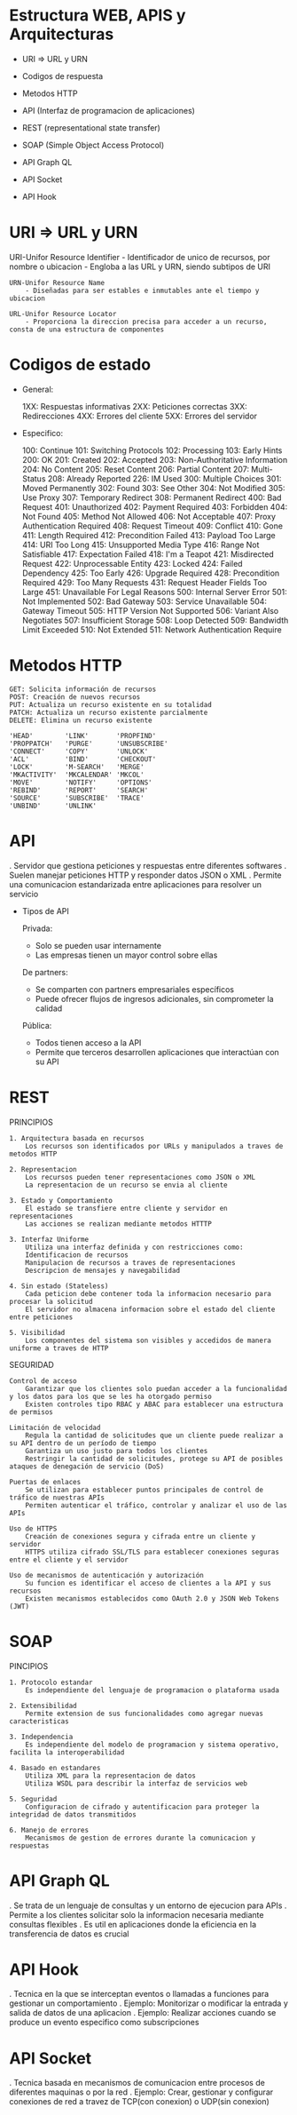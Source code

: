 # Estructura WEB, APIS y Arquitecturas

- URI => URL y URN
- Codigos de respuesta
- Metodos HTTP

- API (Interfaz de programacion de aplicaciones)
- REST (representational state transfer)
- SOAP (Simple Object Access Protocol)

- API Graph QL
- API Socket
- API Hook

# URI => URL y URN

URI-Unifor Resource Identifier
    - Identificador de unico de recursos, por nombre o ubicacion
    - Engloba a las URL y URN, siendo subtipos de URI

    URN-Unifor Resource Name
        - Diseñadas para ser estables e inmutables ante el tiempo y ubicacion

    URL-Unifor Resource Locator
        - Proporciona la direccion precisa para acceder a un recurso, consta de una estructura de componentes

# Codigos de estado

- General:

    1XX: Respuestas informativas
    2XX: Peticiones correctas
    3XX: Redirecciones
    4XX: Errores del cliente
    5XX: Errores del servidor

- Especifico:

    100: Continue
    101: Switching Protocols
    102: Processing
    103: Early Hints
    200: OK
    201: Created
    202: Accepted
    203: Non-Authoritative Information
    204: No Content
    205: Reset Content
    206: Partial Content
    207: Multi-Status
    208: Already Reported
    226: IM Used
    300: Multiple Choices
    301: Moved Permanently
    302: Found
    303: See Other
    304: Not Modified
    305: Use Proxy
    307: Temporary Redirect
    308: Permanent Redirect
    400: Bad Request
    401: Unauthorized
    402: Payment Required
    403: Forbidden
    404: Not Found
    405: Method Not Allowed
    406: Not Acceptable
    407: Proxy Authentication Required
    408: Request Timeout
    409: Conflict
    410: Gone
    411: Length Required
    412: Precondition Failed
    413: Payload Too Large
    414: URI Too Long
    415: Unsupported Media Type
    416: Range Not Satisfiable
    417: Expectation Failed
    418: I'm a Teapot
    421: Misdirected Request
    422: Unprocessable Entity
    423: Locked
    424: Failed Dependency
    425: Too Early
    426: Upgrade Required
    428: Precondition Required
    429: Too Many Requests
    431: Request Header Fields Too Large
    451: Unavailable For Legal Reasons
    500: Internal Server Error
    501: Not Implemented
    502: Bad Gateway
    503: Service Unavailable
    504: Gateway Timeout
    505: HTTP Version Not Supported
    506: Variant Also Negotiates
    507: Insufficient Storage
    508: Loop Detected
    509: Bandwidth Limit Exceeded
    510: Not Extended
    511: Network Authentication Require

# Metodos HTTP

    GET: Solicita información de recursos
    POST: Creación de nuevos recursos
    PUT: Actualiza un recurso existente en su totalidad
    PATCH: Actualiza un recurso existente parcialmente
    DELETE: Elimina un recurso existente

    'HEAD'        'LINK'       'PROPFIND'
    'PROPPATCH'   'PURGE'      'UNSUBSCRIBE'
    'CONNECT'     'COPY'       'UNLOCK'
    'ACL'         'BIND'       'CHECKOUT'
    'LOCK'        'M-SEARCH'   'MERGE'
    'MKACTIVITY'  'MKCALENDAR' 'MKCOL'
    'MOVE'        'NOTIFY'     'OPTIONS'
    'REBIND'      'REPORT'     'SEARCH'
    'SOURCE'      'SUBSCRIBE'  'TRACE'
    'UNBIND'      'UNLINK'

# API

. Servidor que gestiona peticiones y respuestas entre diferentes softwares
. Suelen manejar peticiones HTTP y responder datos JSON o XML
. Permite una comunicacion estandarizada entre aplicaciones para resolver un servicio

- Tipos de API

    Privada:
    - Solo se pueden usar internamente
    - Las empresas tienen un mayor control sobre ellas

    De partners:

    - Se comparten con partners empresariales específicos
    - Puede ofrecer flujos de ingresos adicionales, sin comprometer la calidad

    Pública:
    - Todos tienen acceso a la API
    - Permite que terceros desarrollen aplicaciones que interactúan con su API

# REST

PRINCIPIOS

    1. Arquitectura basada en recursos
        Los recursos son identificados por URLs y manipulados a traves de metodos HTTP

    2. Representacion
        Los recursos pueden tener representaciones como JSON o XML
        La representacion de un recurso se envia al cliente

    3. Estado y Comportamiento
        El estado se transfiere entre cliente y servidor en representaciones
        Las acciones se realizan mediante metodos HTTTP

    3. Interfaz Uniforme
        Utiliza una interfaz definida y con restricciones como:
        Identificacion de recursos
        Manipulacion de recursos a traves de representaciones
        Descripcion de mensajes y navegabilidad

    4. Sin estado (Stateless)
        Cada peticion debe contener toda la informacion necesario para procesar la solicitud
        El servidor no almacena informacion sobre el estado del cliente entre peticiones

    5. Visibilidad
        Los componentes del sistema son visibles y accedidos de manera uniforme a traves de HTTP

SEGURIDAD

    Control de acceso
        Garantizar que los clientes solo puedan acceder a la funcionalidad y los datos para los que se les ha otorgado permiso
        Existen controles tipo RBAC y ABAC para establecer una estructura de permisos

    Limitación de velocidad
        Regula la cantidad de solicitudes que un cliente puede realizar a su API dentro de un período de tiempo
        Garantiza un uso justo para todos los clientes
        Restringir la cantidad de solicitudes, protege su API de posibles ataques de denegación de servicio (DoS)

    Puertas de enlaces
        Se utilizan para establecer puntos principales de control de tráfico de nuestras APIs
        Permiten autenticar el tráfico, controlar y analizar el uso de las APIs

    Uso de HTTPS
        Creación de conexiones segura y cifrada entre un cliente y servidor
        HTTPS utiliza cifrado SSL/TLS para establecer conexiones seguras entre el cliente y el servidor

    Uso de mecanismos de autenticación y autorización
        Su funcion es identificar el acceso de clientes a la API y sus recursos
        Existen mecanismos establecidos como OAuth 2.0 y JSON Web Tokens (JWT)

# SOAP

PINCIPIOS

    1. Protocolo estandar
        Es independiente del lenguaje de programacion o plataforma usada

    2. Extensibilidad
        Permite extension de sus funcionalidades como agregar nuevas caracteristicas

    3. Independencia
        Es independiente del modelo de programacion y sistema operativo, facilita la interoperabilidad

    4. Basado en estandares
        Utiliza XML para la representacion de datos
        Utiliza WSDL para describir la interfaz de servicios web

    5. Seguridad
        Configuracion de cifrado y autentificacion para proteger la integridad de datos transmitidos

    6. Manejo de errores
        Mecanismos de gestion de errores durante la comunicacion y respuestas

# API Graph QL

. Se trata de un lenguaje de consultas y un entorno de ejecucion para APIs
. Permite a los clientes solicitar solo la informacion necesaria mediante consultas flexibles
. Es util en aplicaciones donde la eficiencia en la transferencia de datos es crucial

# API Hook

. Tecnica en la que se interceptan eventos o llamadas a funciones para gestionar un comportamiento
. Ejemplo: Monitorizar o modificar la entrada y salida de datos de una aplicacion
. Ejemplo: Realizar acciones cuando se produce un evento especifico como subscripciones

# API Socket

. Tecnica basada en mecanismos de comunicacion entre procesos de diferentes maquinas o por la red
. Ejemplo: Crear, gestionar y configurar conexiones de red a travez de TCP(con conexion) o UDP(sin conexion)